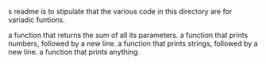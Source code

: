 s readme is to stipulate that the various code in this directory are for variadic funtions.

 a function that returns the sum of all its parameters.
 a function that prints numbers, followed by a new line.
 a function that prints strings, followed by a new line.
 a function that prints anything.

